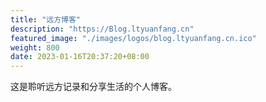 ```yaml
---
title: "远方博客"
description: "https://Blog.ltyuanfang.cn"
featured_image: "./images/logos/blog.ltyuanfang.cn.ico"
weight: 800
date: 2023-01-16T20:37:20+08:00
---
```


这是聆听远方记录和分享生活的个人博客。